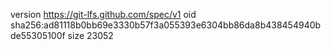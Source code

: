 version https://git-lfs.github.com/spec/v1
oid sha256:ad81118b0bb69e3330b57f3a055393e6304bb86da8b438454940bde55305100f
size 23052
